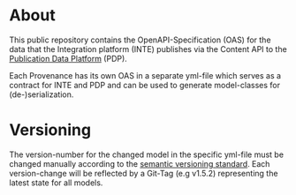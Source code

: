 # About

This public repository contains the OpenAPI-Specification (OAS) for the data that the Integration platform (INTE)
publishes via the Content API to the [Publication Data Platform](https://api.pdp.production.srgssr.ch/) (PDP).

Each Provenance has its own OAS in a separate yml-file which serves as a contract for INTE and PDP and can be used to
generate model-classes for (de-)serialization.

# Versioning
The version-number for the changed model in the specific yml-file must be changed manually according to
the [semantic versioning standard](https://en.wikipedia.org/wiki/Software_versioning). Each version-change will be
reflected by a Git-Tag (e.g v1.5.2) representing the latest state for all models.
